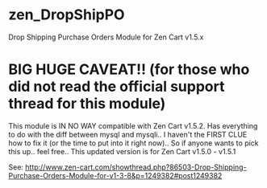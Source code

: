 zen_DropShipPO
==============

Drop Shipping Purchase Orders Module for Zen Cart v1.5.x

BIG HUGE CAVEAT!! (for those who did not read the official support thread for this module)
=================
This module is IN NO WAY compatible with Zen Cart v1.5.2. Has everything to do with the diff between mysql and mysqli.. I haven't the FIRST CLUE how to fix it (or the time to put into it right now).. So if anyone wants to pick this up.. feel free.. This updated version is for Zen Cart v1.5.0 - v1.5.1

See: http://www.zen-cart.com/showthread.php?86503-Drop-Shipping-Purchase-Orders-Module-for-v1-3-8&p=1249382#post1249382
